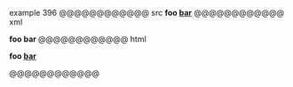 example 396
@@@@@@@@@@@@ src
**foo [bar](/url)**
@@@@@@@@@@@@ xml
<?xml version="1.0" encoding="UTF-8"?>
<!DOCTYPE document SYSTEM "CommonMark.dtd">
<document xmlns="http://commonmark.org/xml/1.0">
  <paragraph>
    <strong>
      <text>foo </text>
      <link destination="/url" title="">
        <text>bar</text>
      </link>
    </strong>
  </paragraph>
</document>
@@@@@@@@@@@@ html
<p><strong>foo <a href="/url">bar</a></strong></p>
@@@@@@@@@@@@
